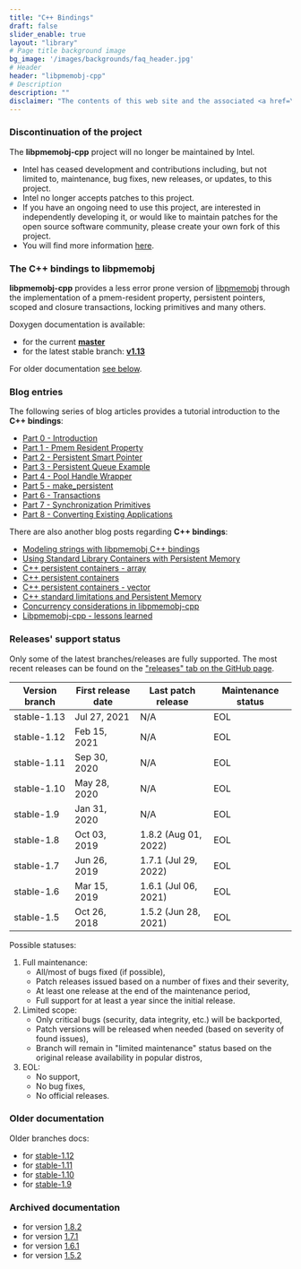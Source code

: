 ```yaml
---
title: "C++ Bindings"
draft: false
slider_enable: true
layout: "library"
# Page title background image
bg_image: '/images/backgrounds/faq_header.jpg'
# Header
header: "libpmemobj-cpp"
# Description
description: ""
disclaimer: "The contents of this web site and the associated <a href=\"https://github.com/pmem\">GitHub repositories</a> are BSD-licensed open source."
---
```


### Discontinuation of the project
The **libpmemobj-cpp** project will no longer be maintained by Intel.
- Intel has ceased development and contributions including, but not limited to, maintenance, bug fixes, new releases,
or updates, to this project.
- Intel no longer accepts patches to this project.
- If you have an ongoing need to use this project, are interested in independently developing it, or would like to
maintain patches for the open source software community, please create your own fork of this project.
- You will find more information [here](/blog/2022/11/update-on-pmdk-and-our-long-term-support-strategy/).

### The C++ bindings to libpmemobj

**libpmemobj-cpp** provides a less error prone version of [libpmemobj](/pmdk/libpmemobj/)
through the implementation of a pmem-resident property, persistent pointers,
scoped and closure transactions, locking primitives and many others.

Doxygen documentation is available:

* for the current [**master**](master/doxygen/index.html)
* for the latest stable branch: [**v1.13**](v1.13/doxygen/index.html)

For older documentation [see below](#older-documentation).

### Blog entries

The following series of blog articles provides a tutorial introduction
to the **C++ bindings**:

* [Part 0 - Introduction](/2016/01/12/cpp-01.html)
* [Part 1 - Pmem Resident Property](/2016/01/12/cpp-02.html)
* [Part 2 - Persistent Smart Pointer](/2016/01/12/cpp-03.html)
* [Part 3 - Persistent Queue Example](/2016/01/12/cpp-04.html)
* [Part 4 - Pool Handle Wrapper](/2016/05/10/cpp-05.html)
* [Part 5 - make_persistent](/2016/05/19/cpp-06.html)
* [Part 6 - Transactions](/2016/05/25/cpp-07.html)
* [Part 7 - Synchronization Primitives](/2016/05/31/cpp-08.html)
* [Part 8 - Converting Existing Applications](/2016/06/02/cpp-ctree-conversion.html)

There are also another blog posts regarding **C++ bindings**:
* [Modeling strings with libpmemobj C++ bindings](/2017/01/23/cpp-strings.html)
* [Using Standard Library Containers with Persistent Memory](/2017/07/10/cpp-containers.html)
* [C++ persistent containers - array](/2018/11/02/cpp-array.html)
* [C++ persistent containers](/2018/11/20/cpp-persistent-containers.html)
* [C++ persistent containers - vector](/2019/02/20/cpp-vector.html)
* [C++ standard limitations and Persistent Memory](/2019/10/04/cpp-limitations.html)
* [Concurrency considerations in libpmemobj-cpp](/2021/09/17/concurrency.html)
* [Libpmemobj-cpp - lessons learned](/2021/09/30/cpp-lessons-learned.html)


### Releases' support status

Only some of the latest branches/releases are fully supported. The most recent releases can be found
on the ["releases" tab on the GitHub page](https://github.com/pmem/libpmemobj-cpp/releases).

| Version branch | First release date | Last patch release | Maintenance status |
| -------------- | ------------------ | ------------------ | ------------------ |
| stable-1.13 | Jul 27, 2021 | N/A | EOL |
| stable-1.12 | Feb 15, 2021 | N/A | EOL |
| stable-1.11 | Sep 30, 2020 | N/A | EOL |
| stable-1.10 | May 28, 2020 | N/A | EOL |
| stable-1.9 | Jan 31, 2020 | N/A | EOL |
| stable-1.8 | Oct 03, 2019 | 1.8.2 (Aug 01, 2022) | EOL |
| stable-1.7 | Jun 26, 2019 | 1.7.1 (Jul 29, 2022) | EOL |
| stable-1.6 | Mar 15, 2019 | 1.6.1 (Jul 06, 2021) | EOL |
| stable-1.5 | Oct 26, 2018 | 1.5.2 (Jun 28, 2021) | EOL |

Possible statuses:
1. Full maintenance:
	* All/most of bugs fixed (if possible),
	* Patch releases issued based on a number of fixes and their severity,
	* At least one release at the end of the maintenance period,
	* Full support for at least a year since the initial release.
2. Limited scope:
	* Only critical bugs (security, data integrity, etc.) will be backported,
	* Patch versions will be released when needed (based on severity of found issues),
	* Branch will remain in "limited maintenance" status based on the original release availability in popular distros,
3. EOL:
	* No support,
	* No bug fixes,
	* No official releases.

### Older documentation

Older branches docs:
* for [stable-1.12](v1.12/doxygen/index.html)
* for [stable-1.11](v1.11/doxygen/index.html)
* for [stable-1.10](v1.10/doxygen/index.html)
* for [stable-1.9](v1.9/doxygen/index.html)

### Archived documentation

* for version [1.8.2](v1.8/doxygen/index.html)
* for version [1.7.1](v1.7/doxygen/index.html)
* for version [1.6.1](v1.6/doxygen/index.html)
* for version [1.5.2](v1.5/doxygen/index.html)